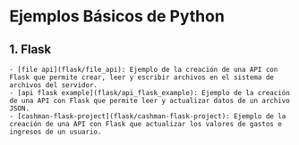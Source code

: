 # Ejemplos Básicos de Python

## 1. Flask

    - [file api](flask/file_api): Ejemplo de la creación de una API con Flask que permite crear, leer y escribir archivos en el sistema de archivos del servidor.
    - [api flask example](flask/api_flask_example): Ejemplo de la creación de una API con Flask que permite leer y actualizar datos de un archivo JSON.
    - [cashman-flask-project](flask/cashman-flask-project): Ejemplo de la creación de una API con Flask que actualizar los valores de gastos e ingresos de un usuario.